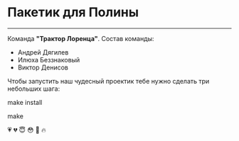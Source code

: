 # Пакетик для Полины

---

Команда **"Трактор Лоренца"**. Состав команды:
* Андрей Дягилев
* Илюха Беззнаковый
* Виктор Денисов

Чтобы запустить наш чудесный проектик тебе нужно сделать три небольших шага:

make install

make

:heartpulse: :broken_heart: :innocent: :flushed: :nail_care: :fire: 
